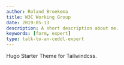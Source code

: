 ```yaml
---
author: Roland Broekema
title: W3C Working Group
date: 2019-05-13
description: A short description about me.
keywords: [form, expert]
type: talk-to-an-ceddl-expert
---
```


Hugo Starter Theme for Tailwindcss.

